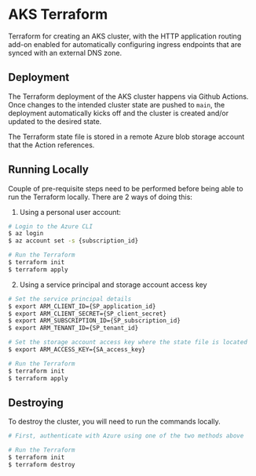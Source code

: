 # AKS Terraform

Terraform for creating an AKS cluster, with the HTTP application routing add-on enabled for automatically configuring ingress endpoints that are synced with an external DNS zone.

## Deployment

The Terraform deployment of the AKS cluster happens via Github Actions. Once changes to the intended cluster state are pushed to `main`, the deployment automatically kicks off and the cluster is created and/or updated to the desired state.

The Terraform state file is stored in a remote Azure blob storage account that the Action references.

## Running Locally

Couple of pre-requisite steps need to be performed before being able to run the Terraform locally. There are 2 ways of doing this:

1. Using a personal user account:
```bash
# Login to the Azure CLI
$ az login
$ az account set -s {subscription_id}

# Run the Terraform
$ terraform init
$ terraform apply
```

2. Using a service principal and storage account access key
```bash
# Set the service principal details
$ export ARM_CLIENT_ID={SP_application_id}
$ export ARM_CLIENT_SECRET={SP_client_secret}
$ export ARM_SUBSCRIPTION_ID={SP_subscription_id}
$ export ARM_TENANT_ID={SP_tenant_id}

# Set the storage account access key where the state file is located
$ export ARM_ACCESS_KEY={SA_access_key}

# Run the Terraform
$ terraform init
$ terraform apply
```

## Destroying

To destroy the cluster, you will need to run the commands locally.
```bash
# First, authenticate with Azure using one of the two methods above

# Run the Terraform
$ terraform init
$ terraform destroy
```
